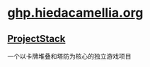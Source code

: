 # [ghp.hiedacamellia.org](https://ghp.hiedacamellia.org/)

## [ProjectStack](https://ghp.hiedacamellia.org/ProjectStack/Docs/index.html)

一个以卡牌堆叠和塔防为核心的独立游戏项目
